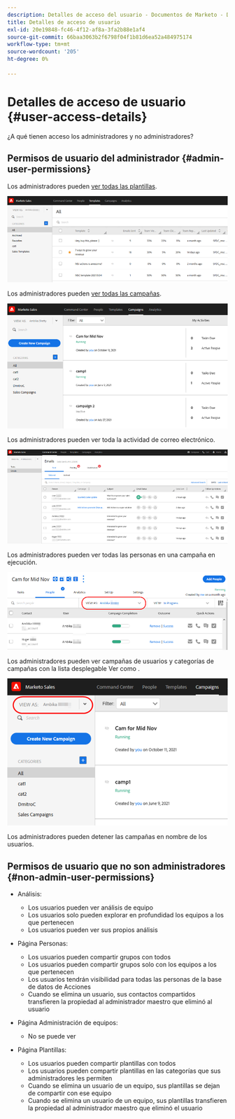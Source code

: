 ```yaml
---
description: Detalles de acceso del usuario - Documentos de Marketo - Documentación del producto
title: Detalles de acceso de usuario
exl-id: 20e19848-fc46-4f12-af8a-3fa2b88e1af4
source-git-commit: 66baa3063b2f6798f04f1b81d6ea52a484975174
workflow-type: tm+mt
source-wordcount: '205'
ht-degree: 0%

---
```


# Detalles de acceso de usuario {#user-access-details}

¿A qué tienen acceso los administradores y no administradores?

## Permisos de usuario del administrador {#admin-user-permissions}

Los administradores pueden [ver todas las plantillas](/help/marketo/product-docs/marketo-sales-connect/templates/view-template-list-as-another-user.md).

![](assets/user-access-details-1.png)

Los administradores pueden [ver todas las campañas](/help/marketo/product-docs/marketo-sales-connect/campaigns/view-campaigns-list-as-another-user.md).

![](assets/user-access-details-2.png)

Los administradores pueden ver toda la actividad de correo electrónico.

![](assets/user-access-details-3.png)

Los administradores pueden ver todas las personas en una campaña en ejecución.

![](assets/user-access-details-4.png)

Los administradores pueden ver campañas de usuarios y categorías de campañas con la lista desplegable Ver como .

![](assets/user-access-details-5.png)

Los administradores pueden detener las campañas en nombre de los usuarios.

## Permisos de usuario que no son administradores {#non-admin-user-permissions}

* Análisis:

   * Los usuarios pueden ver análisis de equipo
   * Los usuarios solo pueden explorar en profundidad los equipos a los que pertenecen
   * Los usuarios pueden ver sus propios análisis

* Página Personas:

   * Los usuarios pueden compartir grupos con todos
   * Los usuarios pueden compartir grupos solo con los equipos a los que pertenecen
   * Los usuarios tendrán visibilidad para todas las personas de la base de datos de Acciones
   * Cuando se elimina un usuario, sus contactos compartidos transfieren la propiedad al administrador maestro que eliminó al usuario

* Página Administración de equipos:

   * No se puede ver

* Página Plantillas:

   * Los usuarios pueden compartir plantillas con todos
   * Los usuarios pueden compartir plantillas en las categorías que sus administradores les permiten
   * Cuando se elimina un usuario de un equipo, sus plantillas se dejan de compartir con ese equipo
   * Cuando se elimina un usuario de un equipo, sus plantillas transfieren la propiedad al administrador maestro que eliminó el usuario
